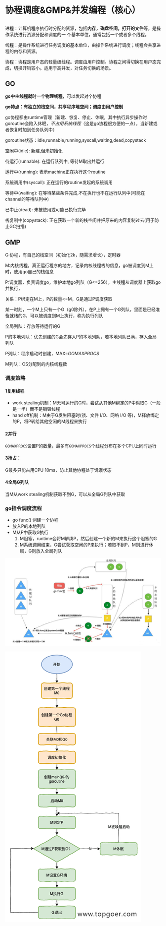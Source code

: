 # 协程调度&GMP&并发编程（核心）

## ##

进程：计算机程序执行时分配的资源，包括**内存，磁盘空间，打开的文件**等，是操作系统进行资源分配和调度的一  个基本单位，通常包括一个或者多个线程。

线程：是操作系统进行任务调度的基本单位，由操作系统进行调度；线程会共享进程的内存和资源。

协程：协程是用户态的轻量级线程。调度由用户控制。协程之间得切换在用户态完成，切换开销较小。适用于高并发，对任务切换的场景。



## GO

**go中主线程就时一个物理线程**，可以发起对个协程

**go特点：有独立的栈空间，共享程序堆空间；调度由用户控制**



go协程都由runtime管理（新建、恢复、停止、休眠，其中执行异步操作时goroutine会陷入休眠，*不占用系统线程*（这是go协程很方便的一点），当新建或者恢复时加到任务队列中）

goroutine状态：idle,runnable,running,syscall,waiting,dead,copystack

 空闲中(idle): 新建,但未初始化

 待运行(runnable): 在运行队列中, 等待M取出并运行 

运行中(running): 表示machine正在执行这个routine 

系统调用中(syscall): 正在运行的routine发起的系统调用

 等待中(waiting): 在等待某些条件完成,不在执行也不在运行队列中(可能在channel的等待队列中)

 已中止(dead): 未被使用或可能已执行完毕

 栈复制中(copystack): 正在获取一个新的栈空间并把原来的内容复制过去(用于防止GC扫描)



## GMP

G:协程，有自己的栈空间（初始化2k，随需求增长），定时器

M:内核线程，真正运行程序的地方，记录内核线程栈的信息，go被调度到M上时，使用go自己的栈信息

P:调度器，负责调度go，维护本地go列队（G<=256），主线程从调度器上获取go并执行，



关系：P绑定在M上，P的数量<=M，G是通过P调度获取

某一时刻，一个M上只有一个G（g0除外），在P上拥有一个G列队，里面是已经准备就绪的G，可以被调度到M上执行，称为执行列队



全局列队：存放等待运行的G

P的本地列队：优先创建的G会先存入P的本地列队，若本地列队已满，存入全局列队

P列队：程序启动时创建，MAX=*GOMAXPROCS*

M列队：OS分配到的内核线程数



### 调度策略

#### 1复用线程

- work stealing机制：M无可运行的G时，尝试从其他M绑定的P中偷取G（一般是一半）而不是销毁线程
- hand off机制：M由于G发生阻塞时(锁、文件 I/O、网络 I/O 等)，M释放绑定的P，将P转给其他空闲的M线程来执行

#### 2并行

`GOMAXPROCS`设置P的数量，最多有`GOMAXPROCS`个线程分布在多个CPU上同时运行

#### 3抢占：

G最多只能占用CPU 10ms，防止其他协程处于饥饿状态

#### 4全局G列队

当M从work stealing机制获取不到G，可以从全局G列队中获取



### go指令调度流程

- go func() 创建一个协程
- 放入P的本地列队
- M从P中获取G执行
  1. M阻塞，runtime会将M解绑P，然后创建一个新的M来执行这个阻塞的G
  2. M系统调用结束，G尝试获取空闲的P来执行；若取不到P，M则进行休眠，G则放入全局列队



![指令调度流程](https://github.com/zhlany/notes/blob/master/go/Picture/%E6%8C%87%E4%BB%A4%E8%B0%83%E5%BA%A6%E6%B5%81%E7%A8%8B.jpg)

![调度器生命周期](https://github.com/zhlany/notes/blob/master/go/Picture/%E8%B0%83%E5%BA%A6%E5%99%A8%E7%94%9F%E5%91%BD%E5%91%A8%E6%9C%9F.png)
